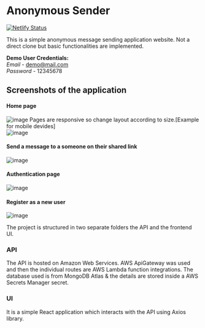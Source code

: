 # Anonymous Sender

[![Netlify Status](https://api.netlify.com/api/v1/badges/3a4bf47d-e66c-4e69-aab8-88f768f71c75/deploy-status)](https://anonymous-sender.netlify.app) </br>

This is a simple anonymous message sending application website. Not a direct clone but basic functionalities are implemented.

**Demo User Credentials:**<br>
_Email_ - demo@mail.com<br>
_Password_ - 12345678<br>

## Screenshots of the application
#### Home page
![image](https://user-images.githubusercontent.com/20211573/197622346-ee821690-f35e-49c7-a2c2-e759e5e7f414.png)
Pages are responsive so change layout according to size.[Example for mobile devides]</br>
![image](https://user-images.githubusercontent.com/20211573/197623006-bd8ed33e-1206-45c1-bc20-117278a29090.png)


#### Send a message to a someone on their shared link
![image](https://user-images.githubusercontent.com/20211573/197622520-ff1af7c2-1704-4614-9d47-4d84c858abf7.png)

#### Authentication page
![image](https://user-images.githubusercontent.com/20211573/197622695-b8d5a025-3b42-4aa0-94cb-6db0e2d18da0.png)

#### Register as a new user
![image](https://user-images.githubusercontent.com/20211573/197622767-5c8d90a2-01b1-468e-9f72-4c2d8f2eb448.png)


The project is structured in two separate folders the API and the frontend UI.

### API

The API is hosted on Amazon Web Services. AWS ApiGateway was used and then the individual routes are AWS Lambda function integrations. The database used is from MongoDB Atlas & the details are stored inside a AWS Secrets Manager secret.

### UI

It is a simple React application which interacts with the API using Axios library.

